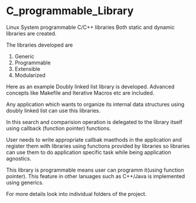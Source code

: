 # C_programmable_Library

Linux System programmable C/C++ libraries
Both static and dynamic libraries are created.

The libraries developed are
1) Generic
2) Programmable
3) Extensible
4) Modularized 

Here as an example Doubly linked list library is developed.
Advanced concepts like Makefile and Iterative Macros etc are included.

Any application which wants to organize its internal data structures using doubly linked 
list can use this libraries.

In this search and comparision operation is delegated to the library itself using callback
(function pointer) functions.

User needs to write appropriate callbak maethods in the application and register them with 
libraries using functions provided by libraries so libraries can use them to do application 
specific task while being application agnostics.

This library is programmable means user can programm it(using function pointer). This feature in other 
lanuages such as C++/Java is implemented using generics.

For more details look into individual folders of the project.




